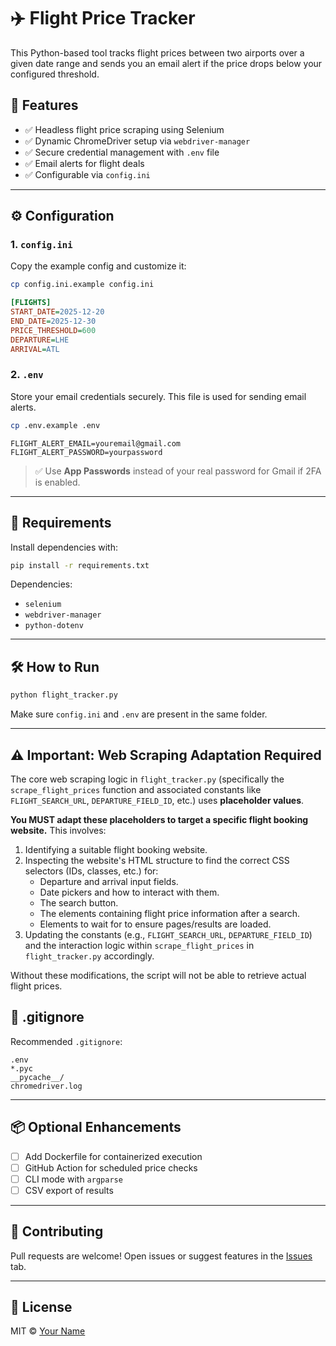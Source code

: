 # ✈️ Flight Price Tracker

This Python-based tool tracks flight prices between two airports over a given date range and sends you an email alert if the price drops below your configured threshold.

## 🚀 Features

- ✅ Headless flight price scraping using Selenium
- ✅ Dynamic ChromeDriver setup via `webdriver-manager`
- ✅ Secure credential management with `.env` file
- ✅ Email alerts for flight deals
- ✅ Configurable via `config.ini`

---

## ⚙️ Configuration

### 1. `config.ini`

Copy the example config and customize it:

```bash
cp config.ini.example config.ini
```

```ini
[FLIGHTS]
START_DATE=2025-12-20
END_DATE=2025-12-30
PRICE_THRESHOLD=600
DEPARTURE=LHE
ARRIVAL=ATL
```

### 2. `.env`

Store your email credentials securely. This file is used for sending email alerts.

```bash
cp .env.example .env
```

```env
FLIGHT_ALERT_EMAIL=youremail@gmail.com
FLIGHT_ALERT_PASSWORD=yourpassword
```

> ✅ Use **App Passwords** instead of your real password for Gmail if 2FA is enabled.

---

## 🧪 Requirements

Install dependencies with:

```bash
pip install -r requirements.txt
```

Dependencies:
- `selenium`
- `webdriver-manager`
- `python-dotenv`

---

## 🛠️ How to Run

```bash
python flight_tracker.py
```

Make sure `config.ini` and `.env` are present in the same folder.

---

## ⚠️ Important: Web Scraping Adaptation Required

The core web scraping logic in `flight_tracker.py` (specifically the `scrape_flight_prices` function and associated constants like `FLIGHT_SEARCH_URL`, `DEPARTURE_FIELD_ID`, etc.) uses **placeholder values**. 

**You MUST adapt these placeholders to target a specific flight booking website.** This involves:
1.  Identifying a suitable flight booking website.
2.  Inspecting the website's HTML structure to find the correct CSS selectors (IDs, classes, etc.) for:
    *   Departure and arrival input fields.
    *   Date pickers and how to interact with them.
    *   The search button.
    *   The elements containing flight price information after a search.
    *   Elements to wait for to ensure pages/results are loaded.
3.  Updating the constants (e.g., `FLIGHT_SEARCH_URL`, `DEPARTURE_FIELD_ID`) and the interaction logic within `scrape_flight_prices` in `flight_tracker.py` accordingly.

Without these modifications, the script will not be able to retrieve actual flight prices.

## 🧹 .gitignore

Recommended `.gitignore`:

```gitignore
.env
*.pyc
__pycache__/
chromedriver.log
```

---

## 📦 Optional Enhancements

- [ ] Add Dockerfile for containerized execution
- [ ] GitHub Action for scheduled price checks
- [ ] CLI mode with `argparse`
- [ ] CSV export of results

---

## 🤝 Contributing

Pull requests are welcome! Open issues or suggest features in the [Issues](https://github.com/yourname/flight-price-tracker/issues) tab.

---

## 📄 License

MIT © [Your Name](https://github.com/yourname)
